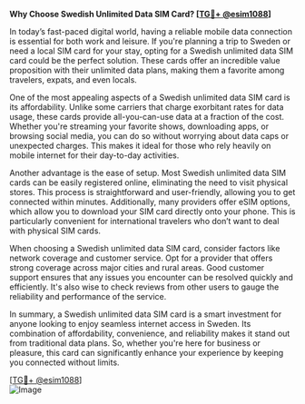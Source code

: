 **Why Choose Swedish Unlimited Data SIM Card? [[TG💪+ @esim1088](https://t.me/s/esim1088)]**

In today’s fast-paced digital world, having a reliable mobile data connection is essential for both work and leisure. If you're planning a trip to Sweden or need a local SIM card for your stay, opting for a Swedish unlimited data SIM card could be the perfect solution. These cards offer an incredible value proposition with their unlimited data plans, making them a favorite among travelers, expats, and even locals.

One of the most appealing aspects of a Swedish unlimited data SIM card is its affordability. Unlike some carriers that charge exorbitant rates for data usage, these cards provide all-you-can-use data at a fraction of the cost. Whether you're streaming your favorite shows, downloading apps, or browsing social media, you can do so without worrying about data caps or unexpected charges. This makes it ideal for those who rely heavily on mobile internet for their day-to-day activities.

Another advantage is the ease of setup. Most Swedish unlimited data SIM cards can be easily registered online, eliminating the need to visit physical stores. This process is straightforward and user-friendly, allowing you to get connected within minutes. Additionally, many providers offer eSIM options, which allow you to download your SIM card directly onto your phone. This is particularly convenient for international travelers who don’t want to deal with physical SIM cards.

When choosing a Swedish unlimited data SIM card, consider factors like network coverage and customer service. Opt for a provider that offers strong coverage across major cities and rural areas. Good customer support ensures that any issues you encounter can be resolved quickly and efficiently. It's also wise to check reviews from other users to gauge the reliability and performance of the service.

In summary, a Swedish unlimited data SIM card is a smart investment for anyone looking to enjoy seamless internet access in Sweden. Its combination of affordability, convenience, and reliability makes it stand out from traditional data plans. So, whether you're here for business or pleasure, this card can significantly enhance your experience by keeping you connected without limits.

[[TG💪+ @esim1088](https://t.me/s/esim1088)]  
![Image](https://i.postimg.cc/Y0z9fWf4/image.png)